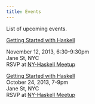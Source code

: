 ```yaml
---
title: Events
---
```


List of upcoming events.

<a href="http://www.meetup.com/NY-Haskell/events/144356872/">Getting Started with Haskell</a>

November 12, 2013, 6:30-9:30pm<br>
Jane St, NYC<br>
RSVP at <a href="http://www.meetup.com/NY-Haskell/events/148806392/">NY-Haskell Meetup</a>


<a href="http://www.meetup.com/NY-Haskell/events/144356872/">Getting Started with Haskell</a><br>
October 24, 2013, 7-9pm<br>
Jane St, NYC<br>
RSVP at <a href="http://www.meetup.com/NY-Haskell/events/144356872/">NY-Haskell Meetup</a>
